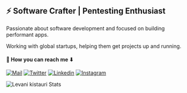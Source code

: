 <!-- ### Hi there 👋 -->

<!--
**levani-k/levani-k** is a ✨ _special_ ✨ repository because its `README.md` (this file) appears on your GitHub profile.

Here are some ideas to get you started:

- 🔭 I’m currently working on ...
- 🌱 I’m currently learning ...
- 👯 I’m looking to collaborate on ...
- 🤔 I’m looking for help with ...
- 💬 Ask me about ...
- 📫 How to reach me: ...
- 😄 Pronouns: ...
- ⚡ Fun fact: ...
-->

## ⚡ Software Crafter | Pentesting Enthusiast

Passionate about software development and focused on building performant apps.

Working with global startups, helping them get projects up and running.


#### 🔗 How you can reach me ⬇

[![Mail](https://img.shields.io/badge/-Email%20me-black?style=for-the-badge&logo=gmail)](mailto:levaniqistauri@gmail.com)
[![Twitter](https://img.shields.io/badge/-Twitter-black?style=for-the-badge&logo=twitter)](https://twitter.com/levaniqistauri1)
[![Linkedin](https://img.shields.io/badge/-LinkedIn-black?style=for-the-badge&logo=Linkedin)](https://www.linkedin.com/in/levani-kistauri-1961b41b5/)
[![Instagram](https://img.shields.io/badge/-Instagram-black?style=for-the-badge&logo=instagram)](https://www.instagram.com/dust_of_eternity/)

 
<div style="display:flex;">
<!--  <p><img align="center" src="https://github-readme-streak-stats.herokuapp.com/?user=levani-k&" alt="levani-kistauri" /></p> -->
 <img src="https://github-readme-stats.vercel.app/api/top-langs/?username=levani-k&layout=compact" alt="Levani kistauri Stats" />
</div>
